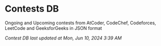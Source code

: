 # Contests DB

Ongoing and Upcoming contests from AtCoder, CodeChef, Codeforces, LeetCode and GeeksforGeeks in JSON format

*Contest DB last updated at Mon, Jun 10, 2024 3:39 AM*  

